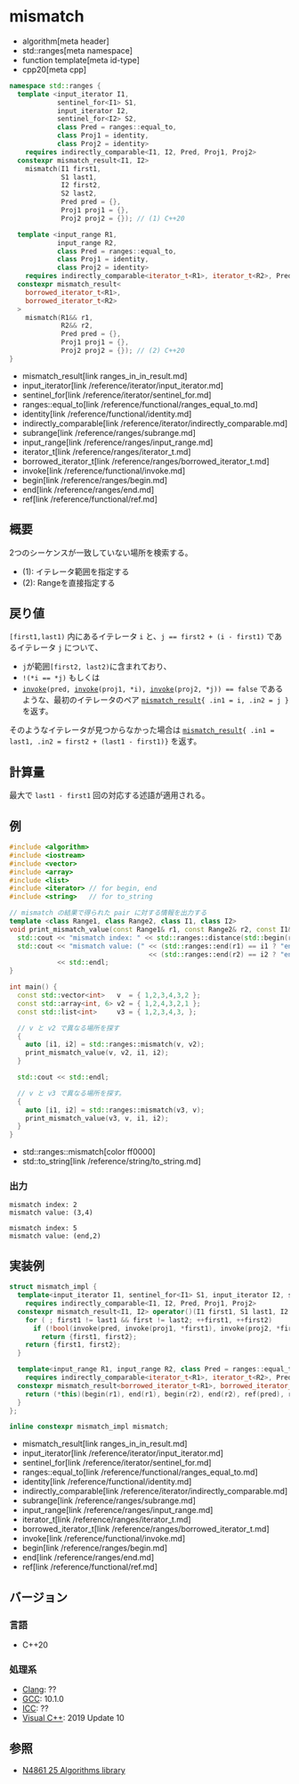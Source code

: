 # mismatch
* algorithm[meta header]
* std::ranges[meta namespace]
* function template[meta id-type]
* cpp20[meta cpp]

```cpp
namespace std::ranges {
  template <input_iterator I1,
            sentinel_for<I1> S1,
            input_iterator I2,
            sentinel_for<I2> S2,
            class Pred = ranges::equal_to,
            class Proj1 = identity,
            class Proj2 = identity>
    requires indirectly_comparable<I1, I2, Pred, Proj1, Proj2>
  constexpr mismatch_result<I1, I2>
    mismatch(I1 first1,
             S1 last1,
             I2 first2,
             S2 last2,
             Pred pred = {},
             Proj1 proj1 = {},
             Proj2 proj2 = {}); // (1) C++20

  template <input_range R1,
            input_range R2,
            class Pred = ranges::equal_to,
            class Proj1 = identity,
            class Proj2 = identity>
    requires indirectly_comparable<iterator_t<R1>, iterator_t<R2>, Pred, Proj1, Proj2>
  constexpr mismatch_result<
    borrowed_iterator_t<R1>,
    borrowed_iterator_t<R2>
  >
    mismatch(R1&& r1,
             R2&& r2,
             Pred pred = {},
             Proj1 proj1 = {},
             Proj2 proj2 = {}); // (2) C++20
}
```
* mismatch_result[link ranges_in_in_result.md]
* input_iterator[link /reference/iterator/input_iterator.md]
* sentinel_for[link /reference/iterator/sentinel_for.md]
* ranges::equal_to[link /reference/functional/ranges_equal_to.md]
* identity[link /reference/functional/identity.md]
* indirectly_comparable[link /reference/iterator/indirectly_comparable.md]
* subrange[link /reference/ranges/subrange.md]
* input_range[link /reference/ranges/input_range.md]
* iterator_t[link /reference/ranges/iterator_t.md]
* borrowed_iterator_t[link /reference/ranges/borrowed_iterator_t.md]
* invoke[link /reference/functional/invoke.md]
* begin[link /reference/ranges/begin.md]
* end[link /reference/ranges/end.md]
* ref[link /reference/functional/ref.md]


## 概要
2つのシーケンスが一致していない場所を検索する。

- (1): イテレータ範囲を指定する
- (2): Rangeを直接指定する


## 戻り値

`[first1,last1)` 内にあるイテレータ `i` と、`j == first2 + (i - first1)` であるイテレータ `j` について、

- `j`が範囲`[first2, last2)`に含まれており、
- `!(*i == *j)` もしくは
- [`invoke`](/reference/functional/invoke.md)`(pred, `[`invoke`](/reference/functional/invoke.md)`(proj1, *i), `[`invoke`](/reference/functional/invoke.md)`(proj2, *j)) == false` であるような、最初のイテレータのペア [`mismatch_result`](ranges_in_in_result.md)`{ .in1 = i, .in2 = j }` を返す。

そのようなイテレータが見つからなかった場合は [`mismatch_result`](ranges_in_in_result.md)`{ .in1 = last1, .in2 = first2 + (last1 - first1)}` を返す。

## 計算量
最大で `last1 - first1` 回の対応する述語が適用される。


## 例
```cpp example
#include <algorithm>
#include <iostream>
#include <vector>
#include <array>
#include <list>
#include <iterator> // for begin, end
#include <string>   // for to_string

// mismatch の結果で得られた pair に対する情報を出力する
template <class Range1, class Range2, class I1, class I2>
void print_mismatch_value(const Range1& r1, const Range2& r2, const I1& i1, const I2& i2) {
  std::cout << "mismatch index: " << std::ranges::distance(std::begin(r1), i1) << std::endl;
  std::cout << "mismatch value: (" << (std::ranges::end(r1) == i1 ? "end" : std::to_string(*i1)) << ","
                                   << (std::ranges::end(r2) == i2 ? "end" : std::to_string(*i2)) << ")"
            << std::endl;
}

int main() {
  const std::vector<int>   v  = { 1,2,3,4,3,2 };
  const std::array<int, 6> v2 = { 1,2,4,3,2,1 };
  const std::list<int>     v3 = { 1,2,3,4,3, };

  // v と v2 で異なる場所を探す
  {
    auto [i1, i2] = std::ranges::mismatch(v, v2);
    print_mismatch_value(v, v2, i1, i2);
  }

  std::cout << std::endl;

  // v と v3 で異なる場所を探す。
  {
    auto [i1, i2] = std::ranges::mismatch(v3, v);
    print_mismatch_value(v3, v, i1, i2);
  }
}
```
* std::ranges::mismatch[color ff0000]
* std::to_string[link /reference/string/to_string.md]

### 出力
```
mismatch index: 2
mismatch value: (3,4)

mismatch index: 5
mismatch value: (end,2)
```


## 実装例
```cpp
struct mismatch_impl {
  template<input_iterator I1, sentinel_for<I1> S1, input_iterator I2, sentinel_for<I2> S2, class Pred = ranges::equal_to, class Proj1 = identity, class Proj2 = identity>
    requires indirectly_comparable<I1, I2, Pred, Proj1, Proj2>
  constexpr mismatch_result<I1, I2> operator()(I1 first1, S1 last1, I2 first2, S2 last2, Pred pred = {}, Proj1 proj1 = {}, Proj2 proj2 = {}) const {
    for ( ; first1 != last1 && first != last2; ++first1, ++first2)
      if (!bool(invoke(pred, invoke(proj1, *first1), invoke(proj2, *first2))))
        return {first1, first2};
    return {first1, first2};
  }

  template<input_range R1, input_range R2, class Pred = ranges::equal_to, class Proj1 = identity, class Proj2 = identity>
    requires indirectly_comparable<iterator_t<R1>, iterator_t<R2>, Pred, Proj1, Proj2>
  constexpr mismatch_result<borrowed_iterator_t<R1>, borrowed_iterator_t<R2>> operator()(R1&& r1, R2&& r2, Pred pred = {}, Proj1 proj1 = {}, Proj2 proj2 = {}) const {
    return (*this)(begin(r1), end(r1), begin(r2), end(r2), ref(pred), ref(proj1), ref(proj2));
  }
};

inline constexpr mismatch_impl mismatch;
```
* mismatch_result[link ranges_in_in_result.md]
* input_iterator[link /reference/iterator/input_iterator.md]
* sentinel_for[link /reference/iterator/sentinel_for.md]
* ranges::equal_to[link /reference/functional/ranges_equal_to.md]
* identity[link /reference/functional/identity.md]
* indirectly_comparable[link /reference/iterator/indirectly_comparable.md]
* subrange[link /reference/ranges/subrange.md]
* input_range[link /reference/ranges/input_range.md]
* iterator_t[link /reference/ranges/iterator_t.md]
* borrowed_iterator_t[link /reference/ranges/borrowed_iterator_t.md]
* invoke[link /reference/functional/invoke.md]
* begin[link /reference/ranges/begin.md]
* end[link /reference/ranges/end.md]
* ref[link /reference/functional/ref.md]

## バージョン
### 言語
- C++20

### 処理系
- [Clang](/implementation.md#clang): ??
- [GCC](/implementation.md#gcc): 10.1.0
- [ICC](/implementation.md#icc): ??
- [Visual C++](/implementation.md#visual_cpp): 2019 Update 10


## 参照
- [N4861 25 Algorithms library](https://timsong-cpp.github.io/cppwp/n4861/algorithms)
